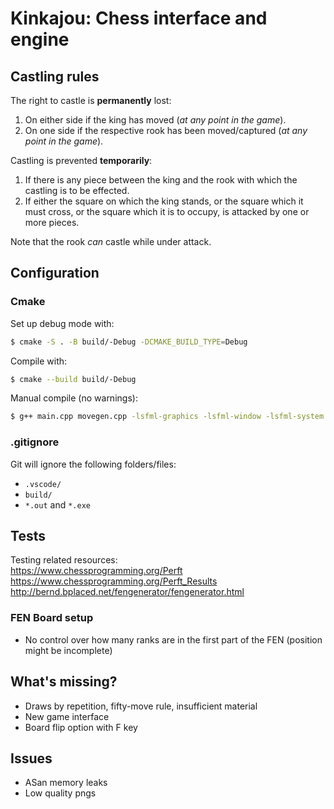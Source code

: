 # Kinkajou: Chess interface and engine

## Castling rules

The right to castle is **permanently** lost:
1. On either side if the king has moved (*at any point in the game*).
2. On one side if the respective rook has been moved/captured (*at any point in the game*).

Castling is prevented **temporarily**:
1. If there is any piece between the king and the rook with which the castling is to be effected.
2. If either the square on which the king stands, or the square which it must cross, or the square which it is to occupy, is attacked by one or more pieces.

Note that the rook _can_ castle while under attack.

## Configuration

### Cmake

Set up debug mode with:
~~~bash
$ cmake -S . -B build/-Debug -DCMAKE_BUILD_TYPE=Debug
~~~

Compile with:
~~~bash
$ cmake --build build/-Debug
~~~

Manual compile (no warnings):
~~~bash
$ g++ main.cpp movegen.cpp -lsfml-graphics -lsfml-window -lsfml-system
~~~

### .gitignore

Git will ignore the following folders/files:
- `.vscode/`
- `build/`
- `*.out` and `*.exe`

## Tests
Testing related resources:\
https://www.chessprogramming.org/Perft \
https://www.chessprogramming.org/Perft_Results \
http://bernd.bplaced.net/fengenerator/fengenerator.html

### FEN Board setup
- No control over how many ranks are in the first part of the FEN (position might be incomplete)

## What's missing?
- Draws by repetition, fifty-move rule, insufficient material
- New game interface
- Board flip option with F key

## Issues
- ASan memory leaks
- Low quality pngs